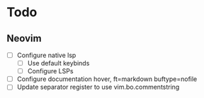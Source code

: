 # Todo

## Neovim

- [ ] Configure native lsp
  - [ ] Use default keybinds
  - [ ] Configure LSPs
- [ ] Configure documentation hover, ft=markdown buftype=nofile
- [ ] Update separator register to use vim.bo.commentstring
